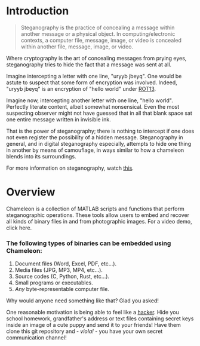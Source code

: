 # Introduction

> Steganography is the practice of concealing a message within another message
> or a physical object. In computing/electronic contexts, a computer file, message,
> image, or video is concealed within another file, message, image, or video.

Where cryptography is the art of concealing messages from prying eyes, steganography
tries to hide the fact that a message was sent at all.

Imagine intercepting a letter with one line, "uryyb jbeyq". One would be astute to
suspect that some form of encryption was involved. Indeed, "uryyb jbeyq" is an
encryption of "hello world" under [ROT13](https://en.wikipedia.org/wiki/ROT13).

Imagine now, intercepting another letter with one line, "hello world". Perfectly
literate content, albeit somewhat nonsensical. Even the most suspecting observer
might not have guessed that in all that blank space sat one entire message written
in invisible ink.

That is the power of steganography; there is nothing to intercept if one does not
even register the possibility of a hidden message. Steganography in general, and in
digital steganography especially, attempts to hide one thing in another by means of
camouflage, in ways similar to how a chameleon blends into its surroundings.

For more information on steganography, watch [this](https://youtu.be/TWEXCYQKyDc).

# Overview

Chameleon is a collection of MATLAB scripts and functions that perform steganographic
operations. These tools allow users to embed and recover all kinds of binary files in
and from photographic images. For a video demo, click here.

### The following types of binaries can be embedded using Chameleon:

1. Document files (Word, Excel, PDF, etc...).
2. Media files (JPG, MP3, MP4, etc...).
3. Source codes (C, Python, Rust, etc...).
4. Small programs or executables.
5. *Any* byte-representable computer file.


Why would anyone need something like that? Glad you asked!

One reasonable motivation is being able to feel like a [hacker](https://github.com/EnriqueKhai).
Hide you school homework, grandfather's address or text files containing secret keys
inside an image of a cute puppy and send it to your friends! Have them clone this git
repository and - *viola!* - you have your own secret communication channel!
